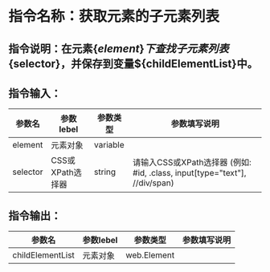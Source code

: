 # 指令名称：获取元素的子元素列表
## 指令说明：在元素$\{element\}下查找子元素列表$\{selector\}，并保存到变量$\{childElementList\}中。
## 指令输入：

 | 参数名 | 参数lebel | 参数类型 | 参数填写说明 | 
 | ------------- | ------------- | ------------- | ------------- |
 | element | 元素对象 | variable |  |
 | selector | CSS或XPath选择器 | string | 请输入CSS或XPath选择器 \(例如: \#id, .class, input\[type="text"\], //div/span\) |


## 指令输出：

 | 参数名 | 参数lebel | 参数类型 | 参数填写说明 | 
 | ------------- | ------------- | ------------- | ------------- |
 | childElementList | 元素对象 | web.Element |  |

	